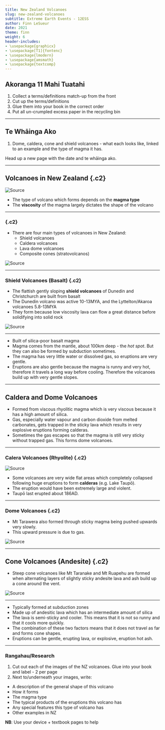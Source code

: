 ```yaml
---
title: New Zealand Volcanoes
slug: new-zealand-volcanoes
subtitle: Extreme Earth Events - 12ESS
author: Finn LeSueur
date: 2021
theme: finn
weight: 6
header-includes:
- \usepackage{graphicx}
- \usepackage[T1]{fontenc}
- \usepackage{lmodern}
- \usepackage{amsmath}
- \usepackage{textcomp}
---
```


## Akoranga 11 Mahi Tuatahi

1. Collect a terms/definitions match-up from the front
2. Cut up the terms/definitions
3. Glue them into your book in the correct order
4. Put all un-crumpled excess paper in the recycling bin

---

## Te Whāinga Ako

1. Dome, caldera, cone and shield volcanoes - what each looks like, linked to an example and the type of magma it has.

<p class="instruction">Head up a new page with the date and te whāinga ako.</p>

---

## Volcanoes in New Zealand {.c2}

![[Source](https://www.stuff.co.nz/auckland/113614361/a-volcanic-eruption-in-auckland-how-to-prepare)](https://resources.stuff.co.nz/content/dam/images/1/h/m/0/f/c/image.related.StuffLandscapeSixteenByNine.710x400.1vn5eh.png/1560921535247.jpg)

- The type of volcano which forms depends on the __magma type__
- The __viscosity__ of the magma largely dictates the shape of the volcano

---

### {.c2}

- There are four main types of volcanoes in New Zealand:
    + Shield volcanoes
    + Caldera volcanoes
    + Lava dome volcanoes
    + Composite cones (stratovolcanos)

![[Source](https://teara.govt.nz/en/photograph/8709/lake-rotorua)](https://teara.govt.nz/files/p-8709-gns.jpg)

---

### Shield Volcanoes (Basalt) {.c2}

- The flattish gently sloping __shield volcanoes__ of Dunedin and Christchurch are built from basalt
- The Dunedin volcano was active 10-13MYA, and the Lyttelton/Akaroa volcanoes 5.8-13MYA
- They form because low viscosity lava can flow a great distance before solidifying into solid rock

![[Source](https://www.propertyguides.com/new-zealand/news/a-guide-to-dunedin/)](https://www.propertyguides.com/new-zealand/media/sites/21/Dunedin-town-and-bay-as-seen-from-the-hills-above-South-Island-New-Zealand.jpg)

---

- Built of silica-poor basalt magma
- Magma comes from the mantle, about 100km deep - the _hot spot_. But they can also be formed by subduction sometimes.
- The magma has very little water or dissolved gas, so eruptions are very gentle.
- Eruptions are also gentle because the magma is runny and very hot, therefore it travels a long way before cooling. Therefore the volcanoes build up with very gentle slopes.

---

## Caldera and Dome Volcanoes

- Formed from viscous rhyolitic magma which is very viscous because it has a high amount of silica. 
- Gas, especially water vapour and carbon dioxide from melted carbonates, gets trapped in the sticky lava which results in very explosive eruptions forming calderas.
- Sometimes the gas escapes so that the magma is still very sticky without trapped gas. This forms dome volcanoes.

---

### Calera Volcanoes (Rhyolite) {.c2}

![[Source](https://eos.org/science-updates/implications-of-a-supervolcanos-seismicity)](https://eos.org/wp-content/uploads/2020/03/lake-taupo-ngati-tuwharetoa-new-zealand.jpg)

- Some volcanoes are very wide flat areas which completely collapsed following huge eruptions to form __calderas__ (e.g. Lake Taupō).
- The eruption would have been extremely large and violent.
- Taupō last erupted about 186AD.

---

### Dome Volcanoes {.c2}

- Mt Tarawera also formed through sticky magma being pushed upwards very slowly.
- This upward pressure is due to gas.

![[Source](https://teara.govt.nz/en/photograph/8688/mt-tarawera)](https://teara.govt.nz/files/p-8688-gns.jpg)

---

## Cone Volcanoes (Andesite) {.c2}

- Steep cone volcanoes like Mt Taranake and Mt Ruapehu are formed when alternating layers of slightly sticky andesite lava and ash build up a cone around the vent.

![[Source](https://www.stuff.co.nz/national/123784527/bad-weather-hampers-aerial-search-of-mount-ruapehu-exclusion-zone)](https://resources.stuff.co.nz/content/dam/images/4/y/q/3/u/n/image.related.StuffLandscapeSixteenByNine.710x400.21p4r3.png/1608586887157.jpg?format=pjpg&optimize=medium)

---

- Typically formed at subduction zones
- Made up of andesitic lava which has an intermediate amount of silica
- The lava is semi-sticky and cooler. This means that it is not so runny and that it cools more quickly.
- The combination of these two factors means that it does not travel as far and forms cone shapes.
- Eruptions can be gentle, erupting lava, or explosive, eruption hot ash.

---

### Rangahau/Research

1. Cut out each of the images of the NZ volcanoes. Glue into your book and label - 2 per page 
2. Next to/underneath your images, write: 

- A description of the general shape of this volcano
- How it forms 
- The magma type
- The typical products of the eruptions this volcano has 
- Any special features this type of volcano has 
- Other examples in NZ

__NB__: Use your device + textbook pages to help
